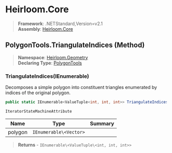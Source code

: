 # Heirloom.Core

> **Framework**: .NETStandard,Version=v2.1  
> **Assembly**: [Heirloom.Core][0]

## PolygonTools.TriangulateIndices (Method)

> **Namespace**: [Heirloom.Geometry][0]  
> **Declaring Type**: [PolygonTools][1]

### TriangulateIndices(IEnumerable<Vector>)

Decomposes a simple polygon into constituent triangles enumerated by indices of the original polygon.

```cs
public static IEnumerable<ValueTuple<int, int, int>> TriangulateIndices(IEnumerable<Vector> polygon)
```

`IteratorStateMachineAttribute`

| Name    | Type                   | Summary |
|---------|------------------------|---------|
| polygon | `IEnumerable\<Vector>` |         |

> **Returns** - `IEnumerable\<ValueTuple\<int, int, int>>`

[0]: ../../../Heirloom.Core.md
[1]: ../PolygonTools.md
